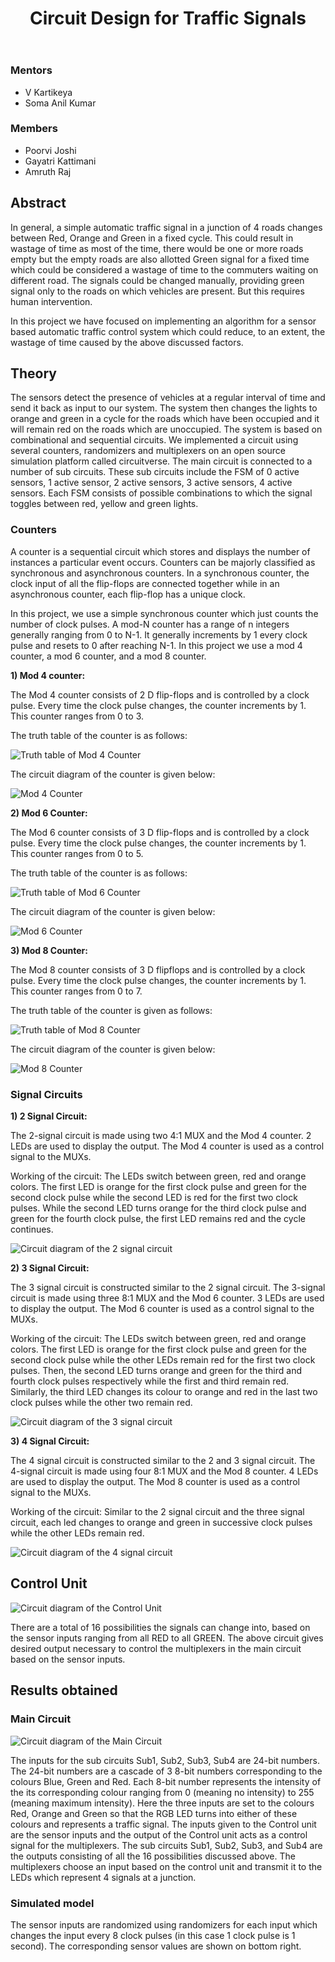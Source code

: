 ﻿---
layout: post
title: "Circuit Design for Traffic Signals"
description: "Circuit Design and implementation of a sensor based automatic Traffic signal system"
categories: envision
thumbnail: "cd_traffic_signals.png"
gmeet: "https://meet.google.com/pjy-qbbs-zcz"
---

### Mentors

- V Kartikeya
- Soma Anil Kumar

### Members

- Poorvi Joshi
- Gayatri Kattimani
- Amruth Raj

## Abstract

In general, a simple automatic traffic signal in a junction of 4 roads changes between Red, Orange and Green in a fixed cycle. This could result in wastage of time as most of the time, there would be one or more roads empty but the empty roads are also allotted Green signal for a fixed time which could be considered a wastage of time to the commuters waiting on different  road. The signals could be changed manually, providing green signal only to the roads on which vehicles are present. But this requires human intervention.

In this project we have focused on implementing an algorithm for a sensor based automatic traffic control system which could reduce, to an extent, the wastage of time caused by the above discussed factors.

## Theory

The sensors detect the presence of vehicles at a regular interval of time and send it back as input to our system. The system then changes the lights to orange and green in a cycle for the roads which have been occupied and it will remain red on the roads which are unoccupied.
The system is based on combinational and sequential circuits. We implemented a circuit using several counters, randomizers and multiplexers on an open source simulation platform called circuitverse. The main circuit is connected to a number of sub circuits. These sub circuits include the FSM of 0 active sensors, 1 active sensor, 2 active sensors, 3 active sensors, 4 active sensors. Each FSM consists of possible combinations to which the signal toggles between red, yellow and green lights.

### **Counters**

A counter is a sequential circuit which stores and displays the number of instances a particular event occurs. Counters can be majorly classified as synchronous and asynchronous counters. In a synchronous counter, the clock input of all the flip-flops are connected together while in an asynchronous counter, each flip-flop has a unique clock.

In this project, we use a simple synchronous counter which just counts the number of clock pulses.
A mod-N counter has a range of n integers generally ranging from 0 to N-1. It generally increments by 1 every clock pulse and resets to 0 after reaching N-1.
In this project we use a mod 4 counter, a mod 6 counter, and a mod 8 counter.

**1) Mod 4 counter:**

The Mod 4 counter consists of 2 D flip-flops and is controlled by a clock pulse. Every time the clock pulse changes, the counter increments by 1. This counter ranges from 0 to 3.

The truth table of the counter is as follows:

![Truth table of Mod 4 Counter](/virtual-expo/assets/img/envision/diode/cd_traffic_img1.png)

The circuit diagram of the counter is given below:

![Mod 4 Counter](/virtual-expo/assets/img/envision/diode/cd_traffic_img2.png)

**2) Mod 6 Counter:**

The Mod 6 counter consists of 3 D flip-flops and is controlled by a clock pulse. Every time the clock pulse changes, the counter increments by 1. This counter ranges from 0 to 5.

The truth table of the counter is as follows:

![Truth table of Mod 6 Counter](/virtual-expo/assets/img/envision/diode/cd_traffic_img3.png)

The circuit diagram of the counter is given below:

![Mod 6 Counter](/virtual-expo/assets/img/envision/diode/cd_traffic_img4.png)

**3) Mod 8 Counter:**

The Mod 8 counter consists of 3 D flipflops and is controlled by a clock pulse. Every time the clock pulse changes, the counter increments by 1. This counter ranges from 0 to 7.

The truth table of the counter is given as follows:

![Truth table of Mod 8 Counter](/virtual-expo/assets/img/envision/diode/cd_traffic_img5.png)

The circuit diagram of the counter is given below:

![Mod 8 Counter](/virtual-expo/assets/img/envision/diode/cd_traffic_img6.png)

### **Signal Circuits**

**1) 2 Signal Circuit:**

The 2-signal circuit is made using two 4:1 MUX and the Mod 4 counter. 2 LEDs are used to display the output. The Mod 4 counter is used as a control signal to the MUXs.

Working of the circuit:
The LEDs switch between green, red and orange colors. The first LED is orange for the first clock pulse and green for the second clock pulse while the second LED is red for the first two clock pulses. While the second LED turns orange for the third clock pulse and green for the fourth clock pulse, the first LED remains red and the cycle continues.

![Circuit diagram of the 2 signal circuit](/virtual-expo/assets/img/envision/diode/cd_traffic_img7.png)

**2) 3 Signal Circuit:**

The 3 signal circuit is constructed similar to the 2 signal circuit. The 3-signal circuit is made using three 8:1 MUX and the Mod 6 counter. 3 LEDs are used to display the output. The Mod 6 counter is used as a control signal to the MUXs.

Working of the circuit:
The LEDs switch between green, red and orange colors. The first LED is orange for the first clock pulse and green for the second clock pulse while the other LEDs remain red for the first two clock pulses. Then, the second LED turns orange and green for the third and fourth clock pulses respectively while the first and third remain red. Similarly, the third LED changes its colour to orange and red in the last two clock pulses while the other two remain red.

![Circuit diagram of the 3 signal circuit](/virtual-expo/assets/img/envision/diode/cd_traffic_img8.png)

**3) 4 Signal Circuit:**

The 4 signal circuit is constructed similar to the 2 and 3 signal circuit. The 4-signal circuit is made using four 8:1 MUX and the Mod 8 counter. 4 LEDs are used to display the output. The Mod 8 counter is used as a control signal to the MUXs.

Working of the circuit:
Similar to the 2 signal circuit and the three signal circuit, each led changes to orange and green in successive clock pulses while the other LEDs remain red.

![Circuit diagram of the 4 signal circuit](/virtual-expo/assets/img/envision/diode/cd_traffic_img9.png)

## Control Unit

![Circuit diagram of the Control Unit](/virtual-expo/assets/img/envision/diode/cd_traffic_img10.png)

There are a total of 16 possibilities the signals can change into, based on the sensor inputs ranging from all RED to all GREEN. The above circuit gives desired output necessary to control the multiplexers in the main circuit based on the sensor inputs.

## Results obtained

### Main Circuit

![Circuit diagram of the Main Circuit](/virtual-expo/assets/img/envision/diode/cd_traffic_img11.png)

The inputs for the sub circuits Sub1, Sub2, Sub3, Sub4 are 24-bit numbers. The 24-bit numbers are a cascade of 3 8-bit numbers corresponding to the colours Blue, Green and Red. Each 8-bit number represents the intensity of the its corresponding colour ranging from 0 (meaning no intensity) to 255 (meaning maximum intensity). Here the three inputs are set to the colours Red, Orange and Green so that the RGB LED turns into either of these colours and represents a traffic signal.
The inputs given to the Control unit are the sensor inputs and the output of the Control unit acts as a control signal for the multiplexers. The sub circuits Sub1, Sub2, Sub3, and Sub4 are the outputs consisting of all the 16 possibilities discussed above. The multiplexers choose an input based on the control unit and transmit it to the LEDs which represent 4 signals at a junction.

### Simulated model

<!-- blank line
<figure class="video_container">
  <iframe src="https://drive.google.com/file/d/1M3YHl7IcsOZB2zbB1aiLvK6RRQKZ3FEr/view?usp=sharing" frameborder="0" allowfullscreen="true"> </iframe>
</figure>
-->

The sensor inputs are randomized using randomizers for each input which changes the input every 8 clock pulses (in this case 1 clock pulse is 1 second). The corresponding sensor values are shown on bottom right.
